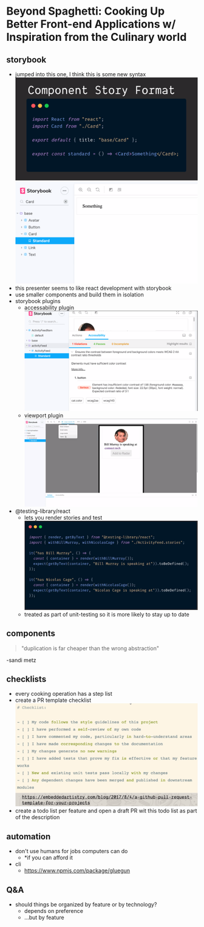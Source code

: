 # Beyond Spaghetti: Cooking Up Better Front-end Applications w/ Inspiration from the Culinary world

## storybook
* jumped into this one, I think this is some new syntax 
![](36.png)
![](37.png)
* this presenter seems to like react development with storybook
* use smaller components and build them in isolation
* storybook plugins
    * accessability plugin
    ![](38.png)
    * viewport plugin
    ![](39.png)
* @testing-library/react
    * lets you render stories and test
    ![](40.png)
    * treated as part of unit-testing so it is more likely to stay up to date

## components
> "duplication is far cheaper than the wrong abstraction" 

-sandi metz

## checklists
* every cooking operation has a step list
* create a PR template checklist
![](41.png)
* create a todo list per feature and open a draft PR wit this todo list as part of the description

## automation
* don't use humans for jobs computers can do
    * *if you can afford it
* cli
    * https://www.npmjs.com/package/gluegun

## Q&A
* should things be organized by feature or by technology?
    * depends on preference
    * ...but by feature